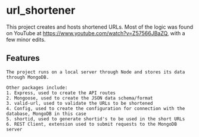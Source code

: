 # url_shortener

This project creates and hosts shortened URLs. Most of the logic was found on YouTube at https://www.youtube.com/watch?v=Z57566JBaZQ, with a few minor edits.

## Features

    The project runs on a local server through Node and stores its data through MongoDB.
    
    Other packages include:
    1. Express, used to create the API routes
    2. Mongoose, used to create the JSON data schema/format
    3. valid-url, used to validate the URLs to be shortened
    4. Config, used to create the configuration for connection with the database, MongoDB in this case
    5. shortid, used to generate shortid's to be used in the short URLs
    6. REST Client, extension used to submit requests to the MongoDB server